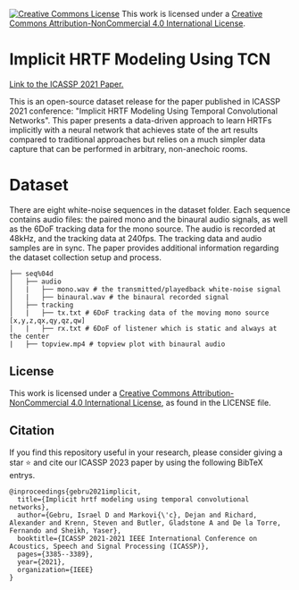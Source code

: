 <a rel="license" href="http://creativecommons.org/licenses/by-nc/4.0/"><img alt="Creative Commons License" style="border-width:0" src="https://i.creativecommons.org/l/by-nc/4.0/80x15.png" /></a> This work is licensed under a <a rel="license" href="http://creativecommons.org/licenses/by-nc/4.0/">Creative Commons Attribution-NonCommercial 4.0 International License</a>.

# Implicit HRTF Modeling Using TCN
[Link to the ICASSP 2021 Paper.](https://ieeexplore.ieee.org/document/9414750)

This is an open-source dataset release for the paper published in ICASSP 2021 conference: "Implicit HRTF Modeling Using Temporal Convolutional Networks". This paper presents a data-driven approach to learn HRTFs implicitly with a neural network that achieves state of the art results compared to traditional approaches but relies on a much simpler data capture that can be performed in arbitrary, non-anechoic rooms.


# Dataset
There are eight white-noise sequences in the dataset folder. Each sequence contains audio files: the paired mono and the binaural audio signals, as well as the 6DoF tracking data for the mono source. The audio is recorded at 48kHz, and the tracking data at 240fps. The tracking data and audio samples are in sync. The paper provides additional information regarding the dataset collection setup and process.
```
├── seq%04d
│   ├── audio
│   |   ├── mono.wav # the transmitted/playedback white-noise signal
│   |   ├── binaural.wav # the binaural recorded signal
│   ├── tracking
│   |   ├── tx.txt # 6DoF tracking data of the moving mono source [x,y,z,qx,qy,qz,qw]
│   |   ├── rx.txt # 6DoF of listener which is static and always at the center
|   ├── topview.mp4 # topview plot with binaural audio
```


## License
This work is licensed under a <a rel="license" href="http://creativecommons.org/licenses/by-nc/4.0/">Creative Commons Attribution-NonCommercial 4.0 International License</a>, as found in the LICENSE file.

## Citation
If you find this repository useful in your research, please consider giving a star ⭐ and cite our ICASSP 2023 paper by using the following BibTeX entrys.
```
@inproceedings{gebru2021implicit,
  title={Implicit hrtf modeling using temporal convolutional networks},
  author={Gebru, Israel D and Markovi{\'c}, Dejan and Richard, Alexander and Krenn, Steven and Butler, Gladstone A and De la Torre, Fernando and Sheikh, Yaser},
  booktitle={ICASSP 2021-2021 IEEE International Conference on Acoustics, Speech and Signal Processing (ICASSP)},
  pages={3385--3389},
  year={2021},
  organization={IEEE}
}
```
